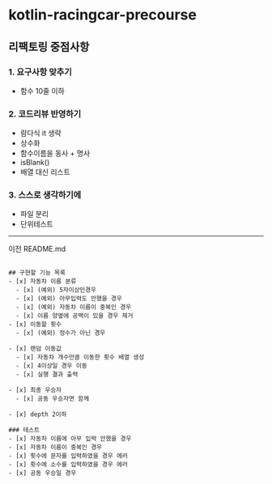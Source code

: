 # kotlin-racingcar-precourse


## 리팩토링 중점사항


### 1. 요구사항 맞추기

- 함수 10줄 이하

### 2. 코드리뷰 반영하기

- 람다식 it 생략
- 상수화
- 함수이름을 동사 + 명사
- isBlank()
- 배열 대신 리스트

### 3. 스스로 생각하기에

- 파일 분리
- 단위테스트

---

이전 README.md

```

## 구현할 기능 목록
- [x] 자동차 이름 분류
  - [x] (예외) 5자이상인경우
  - [x] (예외) 아무입력도 안했을 경우
  - [x] (예외) 자동차 이름이 중복인 경우
  - [x] 이름 양옆에 공백이 있을 경우 제거
- [x] 이동할 횟수
  - [x] (예외) 정수가 아닌 경우

- [x] 랜덤 이동값
  - [x] 자동차 개수만큼 이동한 횟수 배열 생성
  - [x] 4이상일 경우 이동
  - [x] 실행 결과 출력

- [x] 최종 우승자
  - [x] 공동 우승자면 함께

- [x] depth 2이하

### 테스트
- [x] 자동차 이름에 아무 입력 안했을 경우
- [x] 자동차 이름이 중복인 경우
- [x] 횟수에 문자를 입력하였을 경우 에러
- [x] 횟수에 소수를 입력하였을 경우 에러
- [x] 공동 우승일 경우

```
